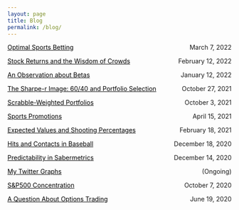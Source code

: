 ```yaml
---
layout: page
title: Blog
permalink: /blog/
---
```


<p style="text-align:left;">
    <a href = "https://benmarrow.notion.site/Optimizing-Sports-Bets-1a8c0b37a03846dd8164b055c4a620e5" style="color: #000000; text-decoration: underline;">Optimal Sports Betting</a>
    <span style="float:right;">
        March 7, 2022
    </span>
</p>

<p style="text-align:left;">
    <a href = "https://benmarrow.notion.site/Stock-Returns-and-the-Wisdom-of-Crowds-8ae52de24fc24617ab6cd6a1af14db80" style="color: #000000; text-decoration: underline;">Stock Returns and the Wisdom of Crowds</a>
    <span style="float:right;">
        February 12, 2022
    </span>
</p>



<p style="text-align:left;">
    <a href = "https://benmarrow.notion.site/An-Observation-About-Betas-20a6fc7c31cf453badd599699ba52250" style="color: #000000; text-decoration: underline;">An Observation about Betas</a>
    <span style="float:right;">
        January 12, 2022
    </span>
</p>

<p style="text-align:left;">
    <a href = "https://benmarrow.notion.site/The-Sharpe-r-Image-60-40-and-Portfolio-Selection-cdd7f58205504ebcad052ffb2b74eece" style="color: #000000; text-decoration: underline;">The Sharpe-r Image: 60/40 and Portfolio Selection</a>
    <span style="float:right;">
        October 27, 2021
    </span>
</p>

<p style="text-align:left;">
    <a href = "https://benmarrow.notion.site/Scrabble-Weighted-Portfolios-79435f9c2c9e4db1b8286e2799d231ed" style="color: #000000; text-decoration: underline;">Scrabble-Weighted Portfolios</a>
    <span style="float:right;">
        October 3, 2021
    </span>
</p>
<!-- * <a href="https://www.notion.so/Scrabble-Weighted-Portfolios-79435f9c2c9e4db1b8286e2799d231ed">Notebook</a>
 -->

<p style="text-align:left;">
    <a href = "https://benmarrow.notion.site/Sports-Promotions-a8427c866bbb4ee39645040f09aef198" style="color: #000000; text-decoration: underline;">Sports Promotions</a>
    <span style="float:right;">
        April 15, 2021
    </span>
</p>
<!-- * <a href="https://www.notion.so/Sports-Promotions-a8427c866bbb4ee39645040f09aef198">Notebook</a> -->



<p style="text-align:left;">
    <a href = "https://benmarrow.notion.site/Expected-Values-and-Shooting-Percentages-5085567996a84aa998ba8c4d0560a25b" style="color: #000000; text-decoration: underline;">Expected Values and Shooting Percentages</a>
    <span style="float:right;">
        February 18, 2021
    </span>
</p>


<p style="text-align:left;">
    <a href = "https://benmarrow.notion.site/Hits-vs-Contacts-in-Baseball-f871b9e4e40b4f02bc9bcf310d901b58" style="color: #000000; text-decoration: underline;">Hits and Contacts in Baseball</a>
    <span style="float:right;">
        December 18, 2020
    </span>
</p>
<!-- * <a href="https://www.notion.so/Hits-vs-Contacts-in-Baseball-f871b9e4e40b4f02bc9bcf310d901b58">Notebook</a> -->


<p style="text-align:left;">
    <a href = "https://benmarrow.notion.site/Predictability-in-Sabermetrics-d32d7866b5c74f4eb58c207f290aef04" style="color: #000000; text-decoration: underline;">Predictability in Sabermetrics</a>
    <span style="float:right;">
        December 14, 2020
    </span>
</p>
<!-- * <a href="https://www.notion.so/Predictability-in-Sabermetrics-d32d7866b5c74f4eb58c207f290aef04">Notebook</a> -->

<p style="text-align:left;">
    <a href = "https://benmarrow.notion.site/My-Twitter-Graphs-08dfb12dc33141b0b38043653db8bce9" style="color: #000000; text-decoration: underline;">My Twitter Graphs</a>
    <span style="float:right;">
        (Ongoing)
    </span>
</p>
<!-- * <a href="https://www.notion.so/My-Twitter-Graphs-08dfb12dc33141b0b38043653db8bce9">Notebook</a> -->


<p style="text-align:left;">
    <a href = "https://benmarrow.notion.site/S-P500-Concentration-90df7a9eafd842ad924b4ace3675fdb9" style="color: #000000; text-decoration: underline;">S&P500 Concentration</a>
    <span style="float:right;">
        October 7, 2020
    </span>
</p>
<!-- * <a href="https://www.notion.so/S-P500-Concentration-90df7a9eafd842ad924b4ace3675fdb9">Notebook</a> -->

<p style="text-align:left;">
    <a href = "https://benmarrow.notion.site/A-Question-About-Options-Trading-9e4f4f9f6075451dada5ba95e4cd5ea1" style="color: #000000; text-decoration: underline;">A Question About Options Trading</a>
    <span style="float:right;">
        June 19, 2020
    </span>
</p>



